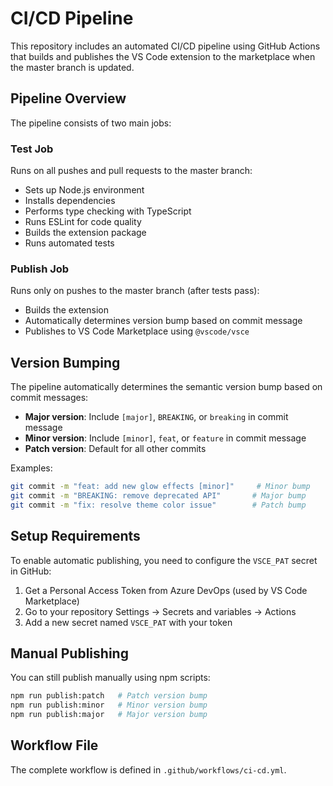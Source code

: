 # CI/CD Pipeline

This repository includes an automated CI/CD pipeline using GitHub Actions that builds and publishes the VS Code extension to the marketplace when the master branch is updated.

## Pipeline Overview

The pipeline consists of two main jobs:

### Test Job
Runs on all pushes and pull requests to the master branch:
- Sets up Node.js environment
- Installs dependencies 
- Performs type checking with TypeScript
- Runs ESLint for code quality
- Builds the extension package
- Runs automated tests

### Publish Job
Runs only on pushes to the master branch (after tests pass):
- Builds the extension
- Automatically determines version bump based on commit message
- Publishes to VS Code Marketplace using `@vscode/vsce`

## Version Bumping

The pipeline automatically determines the semantic version bump based on commit messages:

- **Major version**: Include `[major]`, `BREAKING`, or `breaking` in commit message
- **Minor version**: Include `[minor]`, `feat`, or `feature` in commit message  
- **Patch version**: Default for all other commits

Examples:
```bash
git commit -m "feat: add new glow effects [minor]"     # Minor bump
git commit -m "BREAKING: remove deprecated API"       # Major bump
git commit -m "fix: resolve theme color issue"        # Patch bump
```

## Setup Requirements

To enable automatic publishing, you need to configure the `VSCE_PAT` secret in GitHub:

1. Get a Personal Access Token from Azure DevOps (used by VS Code Marketplace)
2. Go to your repository Settings → Secrets and variables → Actions
3. Add a new secret named `VSCE_PAT` with your token

## Manual Publishing

You can still publish manually using npm scripts:

```bash
npm run publish:patch   # Patch version bump
npm run publish:minor   # Minor version bump  
npm run publish:major   # Major version bump
```

## Workflow File

The complete workflow is defined in `.github/workflows/ci-cd.yml`.